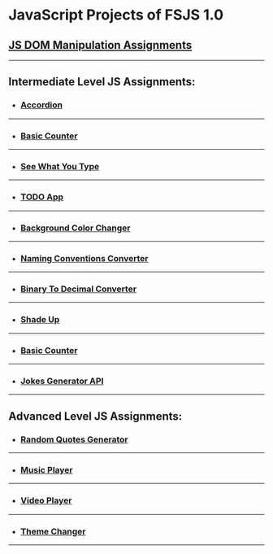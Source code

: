 # JavaScript Projects of FSJS 1.0

## [JS DOM Manipulation Assignments](https://github.com/yashPundhir/JS_DOM_Manipulation_Assignments)

---

## Intermediate Level JS Assignments:

- ### [Accordion](https://github.com/yashPundhir/Accordion)

---

- ### [Basic Counter](https://github.com/yashPundhir/Basic_Counter)

---

- ### [See What You Type](https://github.com/yashPundhir/See_What_You_Type)

---

- ### [TODO App](https://github.com/yashPundhir/TODO_App)

---

- ### [Background Color Changer](https://github.com/yashPundhir/Background_Color_Changer)

---

- ### [Naming Conventions Converter](https://github.com/yashPundhir/Naming_Conventions_Converter)

---

- ### [Binary To Decimal Converter](https://github.com/yashPundhir/Binary_To_Decimal_Converter)

---

- ### [Shade Up](https://github.com/yashPundhir/Shade_Up)

---

- ### [Basic Counter](https://github.com/yashPundhir/Basic_Counter)

---

- ### [Jokes Generator API](https://github.com/yashPundhir/Jokes_Generator-API)

---

## Advanced Level JS Assignments:

- ### [Random Quotes Generator](https://github.com/yashPundhir/Random_Quotes_Generator)

---

- ### [Music Player](https://github.com/yashPundhir/Music_Player)

---

- ### [Video Player](https://github.com/yashPundhir/Video_Player)

---

- ### [Theme Changer](https://github.com/yashPundhir/Theme_Changer)

---
